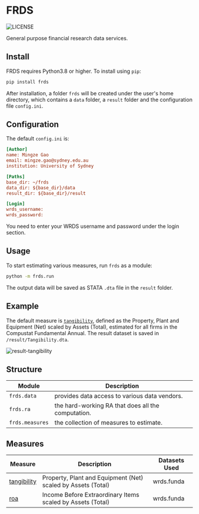 # FRDS

![LICENSE](https://img.shields.io/github/license/mgao6767/frds?color=green)

General purpose financial research data services.

## Install

FRDS requires Python3.8 or higher. To install using `pip`:

```bash
pip install frds
```
After installation, a folder `frds` will be created under the user's home
directory, which contains a `data` folder, a `result` folder and the
configuration file `config.ini`.

## Configuration

The default `config.ini` is:

```ini
[Author]
name: Mingze Gao
email: mingze.gao@sydney.edu.au
institution: University of Sydney

[Paths]
base_dir: ~/frds
data_dir: ${base_dir}/data
result_dir: ${base_dir}/result

[Login]
wrds_username: 
wrds_password: 
```

You need to enter your WRDS username and password under the login section.

## Usage

To start estimating various measures, run `frds` as a module:

```bash
python -m frds.run
```
The output data will be saved as STATA `.dta` file in the `result` folder.

## Example

The default measure is
[`tangibility`](https://github.com/mgao6767/frds/blob/master/frds/measures/tangibility.py),
defined as the Property, Plant and Equipment (Net) scaled by Assets (Total),
estimated for all firms in the Compustat Fundamental Annual. The result dataset
is saved in `/result/Tangibility.dta`.

![result-tangibility](https://github.com/mgao6767/frds/raw/master/images/result-tangibility.png)

## Structure

| Module          | Description                                        |
|-----------------|----------------------------------------------------|
| `frds.data`     | provides data access to various data vendors.      |
| `frds.ra`       | the hard-working RA that does all the computation. |
| `frds.measures` | the collection of measures to estimate.            |

## Measures

| Measure                                                                                  | Description                                                  | Datasets Used |
|------------------------------------------------------------------------------------------|--------------------------------------------------------------|---------------|
| [tangibility](https://github.com/mgao6767/frds/blob/master/frds/measures/tangibility.py) | Property, Plant and Equipment (Net) scaled by Assets (Total) | wrds.funda    |
| [roa](https://github.com/mgao6767/frds/blob/master/frds/measures/roa.py)                 | Income Before Extraordinary Items scaled by Assets (Total)   | wrds.funda    |